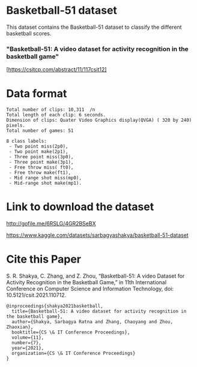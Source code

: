 # Basketball-51 dataset

This dataset contains the Basketball-51 dataset to classify the different basketball scores.<br>
### "Basketball-51: A video dataset for activity recognition in the basketball game" <br>
[https://csitcp.com/abstract/11/117csit12]
# Data format
```
Total number of clips: 10,311  /n
Total length of each clip: 6 seconds.
Dimension of clips: Quater Video Graphics display(QVGA) ( 320 by 240) pixels. 
Total number of games: 51
```
```
8 class labels:
 - Two point miss(2p0), 
 - Two point make(2p1), 
 - Three point miss(3p0), 
 - Three point make(3p1), 
 - Free throw miss( ft0), 
 - Free throw make(ft1), 
 - Mid range shot miss(mp0), 
 - Mid-range shot make(mp1).
```
 # Link to download the dataset
 http://gofile.me/6RSLG/4GR2BSeBX
 
 https://www.kaggle.com/datasets/sarbagyashakya/basketball-51-dataset
# Cite this Paper
 
S. R. Shakya, C. Zhang, and Z. Zhou, “Basketball-51: A video Dataset for Activity Recognition in the Basketball Game,” in 11th International Conference on Computer Science and Information Technology, doi: 10.5121/csit.2021.110712.

```
@inproceedings{shakya2021basketball,
  title={Basketball-51: A video dataset for activity recognition in the basketball game},
  author={Shakya, Sarbagya Ratna and Zhang, Chaoyang and Zhou, Zhaoxian},
  booktitle={CS \& IT Conference Proceedings},
  volume={11},
  number={7},
  year={2021},
  organization={CS \& IT Conference Proceedings}
}
```

 
